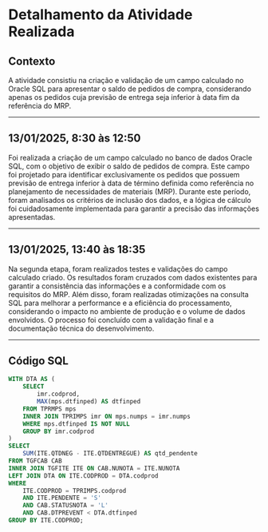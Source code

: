 # Detalhamento da Atividade Realizada

## Contexto  
A atividade consistiu na criação e validação de um campo calculado no Oracle SQL para apresentar o saldo de pedidos de compra, considerando apenas os pedidos cuja previsão de entrega seja inferior à data fim da referência do MRP.

---

## 13/01/2025, 8:30 às 12:50  
Foi realizada a criação de um campo calculado no banco de dados Oracle SQL, com o objetivo de exibir o saldo de pedidos de compra. Este campo foi projetado para identificar exclusivamente os pedidos que possuem previsão de entrega inferior à data de término definida como referência no planejamento de necessidades de materiais (MRP). Durante este período, foram analisados os critérios de inclusão dos dados, e a lógica de cálculo foi cuidadosamente implementada para garantir a precisão das informações apresentadas.

---

## 13/01/2025, 13:40 às 18:35  
Na segunda etapa, foram realizados testes e validações do campo calculado criado. Os resultados foram cruzados com dados existentes para garantir a consistência das informações e a conformidade com os requisitos do MRP. Além disso, foram realizadas otimizações na consulta SQL para melhorar a performance e a eficiência do processamento, considerando o impacto no ambiente de produção e o volume de dados envolvidos. O processo foi concluído com a validação final e a documentação técnica do desenvolvimento.

---

## Código SQL  

```sql
WITH DTA AS (
    SELECT
        imr.codprod,
        MAX(mps.dtfinped) AS dtfinped
    FROM TPRMPS mps
    INNER JOIN TPRIMPS imr ON mps.numps = imr.numps
    WHERE mps.dtfinped IS NOT NULL
    GROUP BY imr.codprod
)
SELECT
    SUM(ITE.QTDNEG - ITE.QTDENTREGUE) AS qtd_pendente
FROM TGFCAB CAB
INNER JOIN TGFITE ITE ON CAB.NUNOTA = ITE.NUNOTA
LEFT JOIN DTA ON ITE.CODPROD = DTA.codprod
WHERE 
    ITE.CODPROD = TPRIMPS.codprod
    AND ITE.PENDENTE = 'S' 
    AND CAB.STATUSNOTA = 'L'
    AND CAB.DTPREVENT < DTA.dtfinped
GROUP BY ITE.CODPROD;
